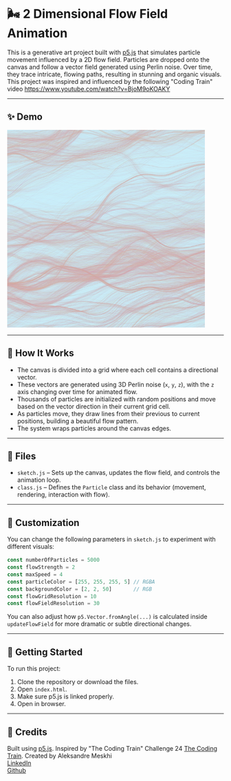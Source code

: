 # 🌬️ 2 Dimensional Flow Field Animation

This is a generative art project built with [p5.js](https://p5js.org/) that simulates particle movement influenced by a 2D flow field. Particles are dropped onto the canvas and follow a vector field generated using Perlin noise. Over time, they trace intricate, flowing paths, resulting in stunning and organic visuals. This project was inspired and influenced by the following "Coding Train" video https://www.youtube.com/watch?v=BjoM9oKOAKY

---

## ✨ Demo

![flowfield-preview](preview.png)  

---

## 🧠 How It Works

- The canvas is divided into a grid where each cell contains a directional vector.
- These vectors are generated using 3D Perlin noise (`x`, `y`, `z`), with the `z` axis changing over time for animated flow.
- Thousands of particles are initialized with random positions and move based on the vector direction in their current grid cell.
- As particles move, they draw lines from their previous to current positions, building a beautiful flow pattern.
- The system wraps particles around the canvas edges.

---

## 📁 Files

- `sketch.js` – Sets up the canvas, updates the flow field, and controls the animation loop.
- `class.js` – Defines the `Particle` class and its behavior (movement, rendering, interaction with flow).

---

## 🎨 Customization

You can change the following parameters in `sketch.js` to experiment with different visuals:

```js
const numberOfParticles = 5000
const flowStrength = 2
const maxSpeed = 4
const particleColor = [255, 255, 255, 5] // RGBA
const backgroundColor = [2, 2, 50]       // RGB
const flowGridResolution = 10
const flowFieldResolution = 30
```

You can also adjust how `p5.Vector.fromAngle(...)` is calculated inside `updateFlowField` for more dramatic or subtle directional changes.

---

## 🚀 Getting Started

To run this project:

1. Clone the repository or download the files.
2. Open `index.html`.
3. Make sure p5.js is linked properly.
4. Open in browser.

---

## 🐾 Credits

Built using [p5.js](https://p5js.org/).
Inspired by "The Coding Train" Challenge 24 [The Coding Train](https://www.youtube.com/@TheCodingTrain).
Created by Aleksandre Meskhi    
[LinkedIn](https://www.linkedin.com/in/aleksandre-meskhi/)   
[Github](https://github.com/Meskh)


